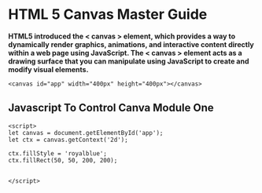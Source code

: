 # HTML 5 Canvas Master Guide

**HTML5 introduced the < canvas > element, which provides a way to dynamically render graphics, animations, and interactive content directly within a web page using JavaScript. The < canvas > element acts as a drawing surface that you can manipulate using JavaScript to create and modify visual elements.**

```
<canvas id="app" width="400px" height="400px"></canvas>
```
## Javascript To Control Canva Module One

```
<script>
let canvas = document.getElementById('app');
let ctx = canvas.getContext('2d');

ctx.fillStyle = 'royalblue';
ctx.fillRect(50, 50, 200, 200);


</script>

```
